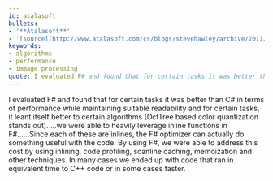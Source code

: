 ```yaml
---
id: atalasoft
bullets:
- '**Atalasoft**'
- '[source](http://www.atalasoft.com/cs/blogs/stevehawley/archive/2011/08/01/building-pure-managed-dotimage.aspx), [permalink](#atalasoft)'
keywords:
- algorithms
- performance
- immage processing
quote: I evaluated F# and found that for certain tasks it was better than C# in terms of performance while maintaining suitable readability
---
```

I evaluated F# and found that for certain tasks it was better than C# in terms of performance
while maintaining suitable readability and for certain tasks, it leant itself better to certain
algorithms (OctTree based color quantization stands out). ...we were able to heavily leverage inline functions in F#......Since each of
these are inlines, the F# optimizer can actually do something useful with the code. By using F#, we were able to address this cost by using
inlining, code profiling, scanline caching, memoization and other techniques. In many cases we ended up with
code that ran in equivalent time to C++ code or in some cases faster.
